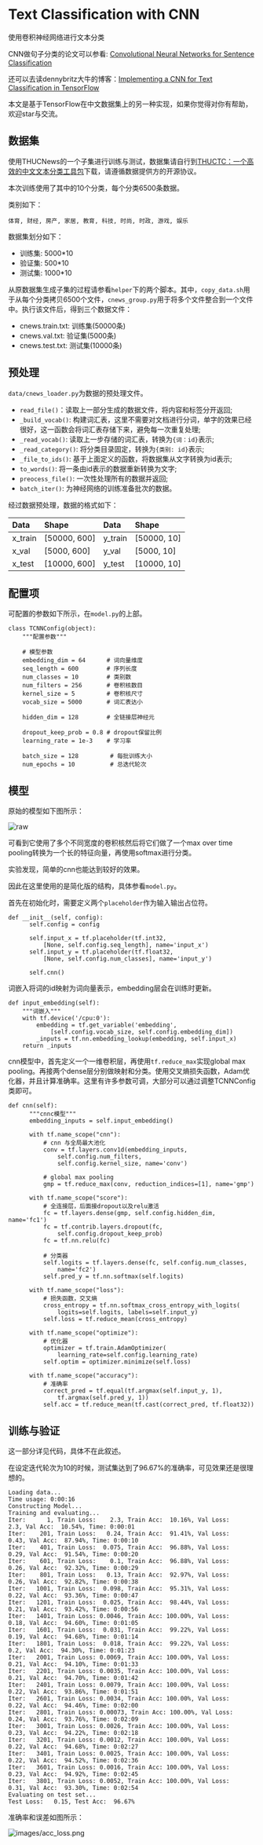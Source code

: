 # Text Classification with CNN

使用卷积神经网络进行文本分类

CNN做句子分类的论文可以参看: [Convolutional Neural Networks for Sentence Classification](https://arxiv.org/abs/1408.5882)

还可以去读dennybritz大牛的博客：[Implementing a CNN for Text Classification in TensorFlow](http://www.wildml.com/2015/12/implementing-a-cnn-for-text-classification-in-tensorflow/)

本文是基于TensorFlow在中文数据集上的另一种实现，如果你觉得对你有帮助，欢迎star与交流。

## 数据集

使用THUCNews的一个子集进行训练与测试，数据集请自行到[THUCTC：一个高效的中文文本分类工具包](http://thuctc.thunlp.org/)下载，请遵循数据提供方的开源协议。

本次训练使用了其中的10个分类，每个分类6500条数据。

类别如下：

```
体育, 财经, 房产, 家居, 教育, 科技, 时尚, 时政, 游戏, 娱乐
```

数据集划分如下：

- 训练集: 5000*10
- 验证集: 500*10
- 测试集: 1000*10

从原数据集生成子集的过程请参看`helper`下的两个脚本。其中，`copy_data.sh`用于从每个分类拷贝6500个文件，`cnews_group.py`用于将多个文件整合到一个文件中。执行该文件后，得到三个数据文件：

- cnews.train.txt: 训练集(50000条)
- cnews.val.txt: 验证集(5000条)
- cnews.test.txt: 测试集(10000条)

## 预处理

`data/cnews_loader.py`为数据的预处理文件。

- `read_file()`：读取上一部分生成的数据文件，将内容和标签分开返回;
- `_build_vocab()`: 构建词汇表，这里不需要对文档进行分词，单字的效果已经很好，这一函数会将词汇表存储下来，避免每一次重复处理;
- `_read_vocab()`: 读取上一步存储的词汇表，转换为`{词：id}`表示;
- `_read_category()`: 将分类目录固定，转换为`{类别: id}`表示;
- `_file_to_ids()`: 基于上面定义的函数，将数据集从文字转换为id表示;
- `to_words()`: 将一条由id表示的数据重新转换为文字;
- `preocess_file()`: 一次性处理所有的数据并返回;
- `batch_iter()`: 为神经网络的训练准备批次的数据。

经过数据预处理，数据的格式如下：

| Data | Shape | Data | Shape |
| :---------- | :---------- | :---------- | :---------- |
| x_train | [50000, 600] | y_train | [50000, 10] |
| x_val | [5000, 600] | y_val | [5000, 10] |
| x_test | [10000, 600] | y_test | [10000, 10] |

## 配置项

可配置的参数如下所示，在`model.py`的上部。

```
class TCNNConfig(object):
    """配置参数"""

    # 模型参数
    embedding_dim = 64      # 词向量维度
    seq_length = 600        # 序列长度
    num_classes = 10        # 类别数
    num_filters = 256       # 卷积核数目
    kernel_size = 5         # 卷积核尺寸
    vocab_size = 5000       # 词汇表达小

    hidden_dim = 128        # 全链接层神经元

    dropout_keep_prob = 0.8 # dropout保留比例
    learning_rate = 1e-3    # 学习率

    batch_size = 128         # 每批训练大小
    num_epochs = 10          # 总迭代轮次
```

## 模型

原始的模型如下图所示：

![raw](images/raw_cnn_architecture.png)

可看到它使用了多个不同宽度的卷积核然后将它们做了一个max over time pooling转换为一个长的特征向量，再使用softmax进行分类。

实验发现，简单的cnn也能达到较好的效果。

因此在这里使用的是简化版的结构，具体参看`model.py`。

首先在初始化时，需要定义两个`placeholder`作为输入输出占位符。

```
def __init__(self, config):
      self.config = config

      self.input_x = tf.placeholder(tf.int32,
          [None, self.config.seq_length], name='input_x')
      self.input_y = tf.placeholder(tf.float32,
          [None, self.config.num_classes], name='input_y')

      self.cnn()
```

词嵌入将词的id映射为词向量表示，embedding层会在训练时更新。

```
def input_embedding(self):
    """词嵌入"""
    with tf.device('/cpu:0'):
        embedding = tf.get_variable('embedding',
            [self.config.vocab_size, self.config.embedding_dim])
        _inputs = tf.nn.embedding_lookup(embedding, self.input_x)
    return _inputs
```

cnn模型中，首先定义一个一维卷积层，再使用`tf.reduce_max`实现global max pooling。再接两个dense层分别做映射和分类。使用交叉熵损失函数，Adam优化器，并且计算准确率。这里有许多参数可调，大部分可以通过调整TCNNConfig类即可。

```
def cnn(self):
      """cnnc模型"""
      embedding_inputs = self.input_embedding()

      with tf.name_scope("cnn"):
          # cnn 与全局最大池化
          conv = tf.layers.conv1d(embedding_inputs,
              self.config.num_filters,
              self.config.kernel_size, name='conv')

          # global max pooling
          gmp = tf.reduce_max(conv, reduction_indices=[1], name='gmp')

      with tf.name_scope("score"):
          # 全连接层，后面接dropout以及relu激活
          fc = tf.layers.dense(gmp, self.config.hidden_dim, name='fc1')
          fc = tf.contrib.layers.dropout(fc,
              self.config.dropout_keep_prob)
          fc = tf.nn.relu(fc)

          # 分类器
          self.logits = tf.layers.dense(fc, self.config.num_classes,
              name='fc2')
          self.pred_y = tf.nn.softmax(self.logits)

      with tf.name_scope("loss"):
          # 损失函数，交叉熵
          cross_entropy = tf.nn.softmax_cross_entropy_with_logits(
              logits=self.logits, labels=self.input_y)
          self.loss = tf.reduce_mean(cross_entropy)

      with tf.name_scope("optimize"):
          # 优化器
          optimizer = tf.train.AdamOptimizer(
              learning_rate=self.config.learning_rate)
          self.optim = optimizer.minimize(self.loss)

      with tf.name_scope("accuracy"):
          # 准确率
          correct_pred = tf.equal(tf.argmax(self.input_y, 1),
              tf.argmax(self.pred_y, 1))
          self.acc = tf.reduce_mean(tf.cast(correct_pred, tf.float32))
```

## 训练与验证

这一部分详见代码，具体不在此叙述。

在设定迭代轮次为10的时候，测试集达到了96.67%的准确率，可见效果还是很理想的。

```
Loading data...
Time usage: 0:00:16
Constructing Model...
Training and evaluating...
Iter:      1, Train Loss:    2.3, Train Acc:  10.16%, Val Loss:    2.3, Val Acc:  10.54%, Time: 0:00:01
Iter:    201, Train Loss:   0.24, Train Acc:  91.41%, Val Loss:   0.43, Val Acc:  87.94%, Time: 0:00:10
Iter:    401, Train Loss:  0.075, Train Acc:  96.88%, Val Loss:   0.29, Val Acc:  91.54%, Time: 0:00:20
Iter:    601, Train Loss:    0.1, Train Acc:  96.88%, Val Loss:   0.26, Val Acc:  92.32%, Time: 0:00:29
Iter:    801, Train Loss:   0.13, Train Acc:  92.97%, Val Loss:   0.26, Val Acc:  92.82%, Time: 0:00:38
Iter:   1001, Train Loss:  0.098, Train Acc:  95.31%, Val Loss:   0.22, Val Acc:  93.36%, Time: 0:00:47
Iter:   1201, Train Loss:  0.025, Train Acc:  98.44%, Val Loss:   0.21, Val Acc:  93.42%, Time: 0:00:56
Iter:   1401, Train Loss: 0.0046, Train Acc: 100.00%, Val Loss:   0.18, Val Acc:  94.60%, Time: 0:01:05
Iter:   1601, Train Loss:  0.031, Train Acc:  99.22%, Val Loss:   0.19, Val Acc:  94.68%, Time: 0:01:14
Iter:   1801, Train Loss:  0.018, Train Acc:  99.22%, Val Loss:    0.2, Val Acc:  94.30%, Time: 0:01:23
Iter:   2001, Train Loss: 0.0069, Train Acc: 100.00%, Val Loss:   0.21, Val Acc:  94.10%, Time: 0:01:33
Iter:   2201, Train Loss: 0.0035, Train Acc: 100.00%, Val Loss:   0.21, Val Acc:  94.70%, Time: 0:01:42
Iter:   2401, Train Loss: 0.0079, Train Acc: 100.00%, Val Loss:   0.22, Val Acc:  93.86%, Time: 0:01:51
Iter:   2601, Train Loss: 0.0034, Train Acc: 100.00%, Val Loss:   0.22, Val Acc:  94.46%, Time: 0:02:00
Iter:   2801, Train Loss: 0.00073, Train Acc: 100.00%, Val Loss:   0.24, Val Acc:  93.76%, Time: 0:02:09
Iter:   3001, Train Loss: 0.0026, Train Acc: 100.00%, Val Loss:   0.23, Val Acc:  94.22%, Time: 0:02:18
Iter:   3201, Train Loss: 0.0012, Train Acc: 100.00%, Val Loss:   0.22, Val Acc:  94.68%, Time: 0:02:27
Iter:   3401, Train Loss: 0.0025, Train Acc: 100.00%, Val Loss:   0.22, Val Acc:  94.52%, Time: 0:02:36
Iter:   3601, Train Loss: 0.0016, Train Acc: 100.00%, Val Loss:   0.23, Val Acc:  94.92%, Time: 0:02:45
Iter:   3801, Train Loss: 0.0052, Train Acc: 100.00%, Val Loss:   0.31, Val Acc:  93.30%, Time: 0:02:54
Evaluating on test set...
Test Loss:   0.15, Test Acc:  96.67%
```

准确率和误差如图所示：

![images/acc_loss.png](images/acc_loss.png)

